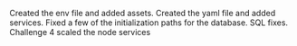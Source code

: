  Created the env file and added assets.
 Created the yaml file and added services.
 Fixed a few of the initialization paths for the database. 
 SQL fixes. 
Challenge 4 scaled the node services 